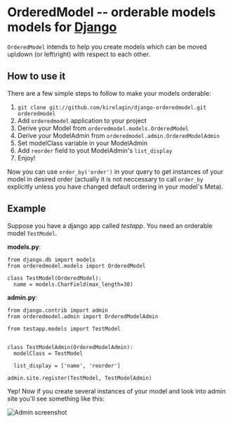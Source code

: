 OrderedModel -- orderable models models for [Django](http://www.djangoproject.com/)
========================================================

`OrderedModel` intends to help you create models which can be
moved up\\down (or left\\right) with respect to each other.

How to use it
-------------

There are a few simple steps to follow to make your models orderable:

1. `git clone git://github.com/kirelagin/django-orderedmodel.git orderedmodel`
2. Add `orderedmodel` application to your project
3. Derive your Model from `orderedmodel.models.OrderedModel`
4. Derive your ModelAdmin from `orderedmodel.admin.OrderedModelAdmin`
5. Set modelClass variable in your ModelAdmin
6. Add `reorder` field to yout ModelAdmin's `list_display`
7. Enjoy!

Now you can use `order_by('order')` in your query to get instances of your model
in desired order (actually it is not neccessary to call `order_by` explicitly
unless you have changed default ordering in your model's Meta).

Example
-------

Suppose you have a django app called _testapp_.
You need an orderable model `TestModel`.

**models.py**:

    from django.db import models
    from orderedmodel.models import OrderedModel

    class TestModel(OrderedModel):
      name = models.CharField(max_length=30)

**admin.py**:

    from django.contrib import admin
    from orderedmodel.admin import OrderedModelAdmin

    from testapp.models import TestModel


    class TestModelAdmin(OrderedModelAdmin):
      modelClass = TestModel

      list_display = ['name', 'reorder']

    admin.site.register(TestModel, TestModelAdmin)


Yep! Now if you create several instances of your model
and look into admin site you'll see something like this:

![Admin screenshot](http://kirelagin.ru/~kirrun/orderedmodel/admin.png)
